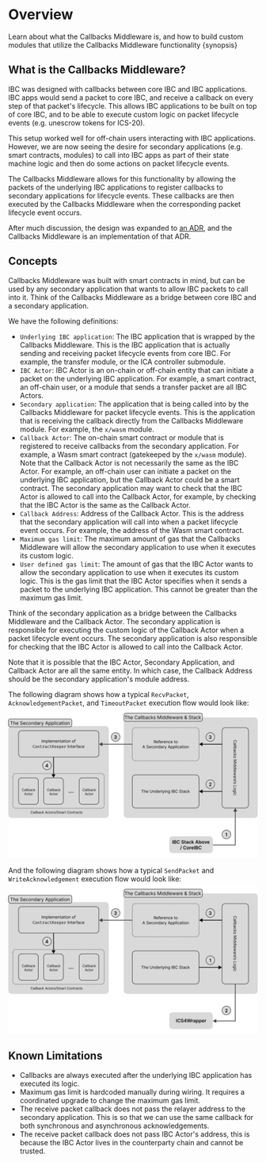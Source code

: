<!--
order: 1
-->

# Overview

Learn about what the Callbacks Middleware is, and how to build custom modules that utilize the Callbacks Middleware functionality {synopsis}

## What is the Callbacks Middleware?

IBC was designed with callbacks between core IBC and IBC applications. IBC apps would send a packet to core IBC, and receive a callback on every step of that packet's lifecycle. This allows IBC applications to be built on top of core IBC, and to be able to execute custom logic on packet lifecycle events (e.g. unescrow tokens for ICS-20).

This setup worked well for off-chain users interacting with IBC applications. However, we are now seeing the desire for secondary applications (e.g. smart contracts, modules) to call into IBC apps as part of their state machine logic and then do some actions on packet lifecycle events.

The Callbacks Middleware allows for this functionality by allowing the packets of the underlying IBC applications to register callbacks to secondary applications for lifecycle events. These callbacks are then executed by the Callbacks Middleware when the corresponding packet lifecycle event occurs.

After much discussion, the design was expanded to [an ADR](../../architecture/adr-008-app-caller-cbs/adr-008-app-caller-cbs.md), and the Callbacks Middleware is an implementation of that ADR.

## Concepts

Callbacks Middleware was built with smart contracts in mind, but can be used by any secondary application that wants to allow IBC packets to call into it. Think of the Callbacks Middleware as a bridge between core IBC and a secondary application.

We have the following definitions:

- `Underlying IBC application`: The IBC application that is wrapped by the Callbacks Middleware. This is the IBC application that is actually sending and receiving packet lifecycle events from core IBC. For example, the transfer module, or the ICA controller submodule.
- `IBC Actor`: IBC Actor is an on-chain or off-chain entity that can initiate a packet on the underlying IBC application. For example, a smart contract, an off-chain user, or a module that sends a transfer packet are all IBC Actors.
- `Secondary application`: The application that is being called into by the Callbacks Middleware for packet lifecycle events. This is the application that is receiving the callback directly from the Callbacks Middleware module. For example, the `x/wasm` module.
- `Callback Actor`: The on-chain smart contract or module that is registered to receive callbacks from the secondary application. For example, a Wasm smart contract (gatekeeped by the `x/wasm` module). Note that the Callback Actor is not necessarily the same as the IBC Actor. For example, an off-chain user can initiate a packet on the underlying IBC application, but the Callback Actor could be a smart contract. The secondary application may want to check that the IBC Actor is allowed to call into the Callback Actor, for example, by checking that the IBC Actor is the same as the Callback Actor.
- `Callback Address`: Address of the Callback Actor. This is the address that the secondary application will call into when a packet lifecycle event occurs. For example, the address of the Wasm smart contract.
- `Maximum gas limit`: The maximum amount of gas that the Callbacks Middleware will allow the secondary application to use when it executes its custom logic.
- `User defined gas limit`: The amount of gas that the IBC Actor wants to allow the secondary application to use when it executes its custom logic. This is the gas limit that the IBC Actor specifies when it sends a packet to the underlying IBC application. This cannot be greater than the maximum gas limit.

Think of the secondary application as a bridge between the Callbacks Middleware and the Callback Actor. The secondary application is responsible for executing the custom logic of the Callback Actor when a packet lifecycle event occurs. The secondary application is also responsible for checking that the IBC Actor is allowed to call into the Callback Actor.

Note that it is possible that the IBC Actor, Secondary Application, and Callback Actor are all the same entity. In which case, the Callback Address should be the secondary application's module address.

The following diagram shows how a typical `RecvPacket`, `AcknowledgementPacket`, and `TimeoutPacket` execution flow would look like:
![callbacks-middleware](../../assets/callbacks-mw/callbackflow.svg)

And the following diagram shows how a typical `SendPacket` and `WriteAcknowledgement` execution flow would look like:
![callbacks-middleware](../../assets/callbacks-mw/ics4-callbackflow.svg)

## Known Limitations

- Callbacks are always executed after the underlying IBC application has executed its logic.
- Maximum gas limit is hardcoded manually during wiring. It requires a coordinated upgrade to change the maximum gas limit.
- The receive packet callback does not pass the relayer address to the secondary application. This is so that we can use the same callback for both synchronous and asynchronous acknowledgements.
- The receive packet callback does not pass IBC Actor's address, this is because the IBC Actor lives in the counterparty chain and cannot be trusted.
